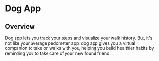 # Dog App

## Overview

Dog app lets you track your steps and visualize your walk history. But, it's not like your average pedometer app: dog app gives you a virtual companion to take on walks with you, helping you build healthier habits by reminding you to take care of your new found friend.
